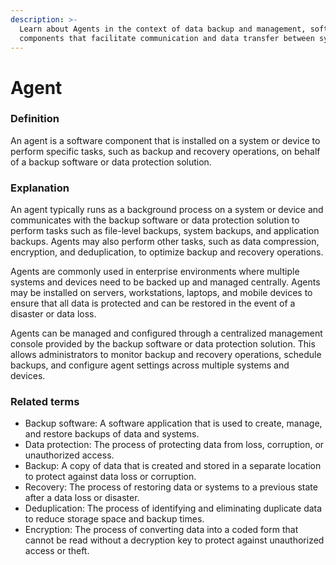 ```yaml
---
description: >-
  Learn about Agents in the context of data backup and management, software
  components that facilitate communication and data transfer between systems.
---
```


# Agent

### Definition

An agent is a software component that is installed on a system or device to perform specific tasks, such as backup and recovery operations, on behalf of a backup software or data protection solution.

### Explanation

An agent typically runs as a background process on a system or device and communicates with the backup software or data protection solution to perform tasks such as file-level backups, system backups, and application backups. Agents may also perform other tasks, such as data compression, encryption, and deduplication, to optimize backup and recovery operations.

Agents are commonly used in enterprise environments where multiple systems and devices need to be backed up and managed centrally. Agents may be installed on servers, workstations, laptops, and mobile devices to ensure that all data is protected and can be restored in the event of a disaster or data loss.

Agents can be managed and configured through a centralized management console provided by the backup software or data protection solution. This allows administrators to monitor backup and recovery operations, schedule backups, and configure agent settings across multiple systems and devices.

### Related terms

* Backup software: A software application that is used to create, manage, and restore backups of data and systems.
* Data protection: The process of protecting data from loss, corruption, or unauthorized access.
* Backup: A copy of data that is created and stored in a separate location to protect against data loss or corruption.
* Recovery: The process of restoring data or systems to a previous state after a data loss or disaster.
* Deduplication: The process of identifying and eliminating duplicate data to reduce storage space and backup times.
* Encryption: The process of converting data into a coded form that cannot be read without a decryption key to protect against unauthorized access or theft.

